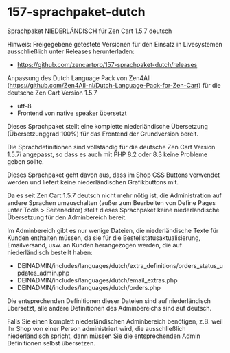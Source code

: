 # 157-sprachpaket-dutch
Sprachpaket NIEDERLÄNDISCH für Zen Cart 1.5.7 deutsch 

Hinweis: 
Freigegebene getestete Versionen für den Einsatz in Livesystemen ausschließlich unter Releases herunterladen:
* https://github.com/zencartpro/157-sprachpaket-dutch/releases

Anpassung des Dutch Language Pack von Zen4All
(https://github.com/Zen4All-nl/Dutch-Language-Pack-for-Zen-Cart) 
für die deutsche Zen Cart Version 1.5.7

* utf-8
* Frontend von native speaker übersetzt 

Dieses Sprachpaket stellt eine komplette niederländische Übersetzung (Übersetzunggrad 100%) für das Frontend der Grundversion bereit. 

Die Sprachdefinitionen sind vollständig für die deutsche Zen Cart Version 1.5.7i angepasst, so dass es auch mit PHP 8.2 oder 8.3 keine Probleme geben sollte. 

Dieses Sprachpaket geht davon aus, dass im Shop CSS Buttons verwendet werden und liefert keine niederländischen Grafikbuttons mit. 

Da es seit Zen Cart 1.5.7 deutsch nicht mehr nötig ist, die Administration auf andere Sprachen umzuschalten (außer zum Bearbeiten von Define Pages unter Tools > Seiteneditor) stellt dieses Sprachpaket keine niederländische Übersetzung für den Adminbereich bereit.

Im Adminbereich gibt es nur wenige Dateien, die niederländische Texte für Kunden enthalten müssen, da sie für die Bestellstatusaktualisierung, Emailversand, usw. an Kunden herangezogen werden, die auf niederländisch bestellt haben:

* DEINADMIN/includes/languages/dutch/extra_definitions/orders_status_updates_admin.php
* DEINADMIN/includes/languages/dutch/email_extras.php
* DEINADMIN/includes/languages/dutch/orders.php 

Die entsprechenden Definitionen dieser Dateien sind auf niederländisch übersetzt, alle andere Definitionen des Adminbereichs sind auf deutsch.

Falls Sie einen komplett niederländischen Adminbereich benötigen, z.B. weil Ihr Shop von einer Person administriert wird, die ausschließlich niederländisch spricht, dann müssen Sie die entsprechenden Admin Definitionen selbst übersetzen.
